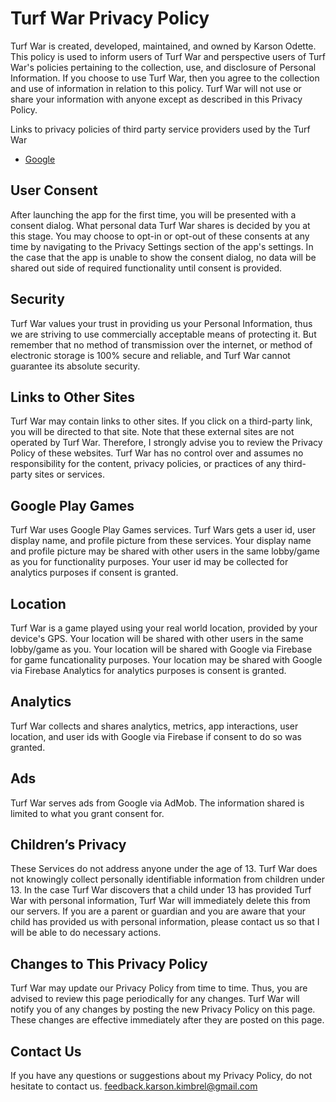 # Turf War Privacy Policy

Turf War is created, developed, maintained, and owned by Karson Odette. This policy is used to inform users of Turf War and perspective users of Turf War's policies pertaining to the collection, use, and disclosure of Personal Information. If you choose to use Turf War, then you agree to the collection and use of information in relation to this policy. Turf War will not use or share your information with anyone except as described in this Privacy Policy.

Links to privacy policies of third party service providers used by the Turf War
* [Google](https://www.google.com/policies/privacy/)

## User Consent
After launching the app for the first time, you will be presented with a consent dialog. What personal data Turf War shares is decided by you at this stage. You may choose to opt-in or opt-out of these consents at any time by navigating to the Privacy Settings section of the app's settings. In the case that the app is unable to show the consent dialog, no data will be shared out side of required functionality until consent is provided. 

## Security
Turf War values your trust in providing us your Personal Information, thus we are striving to use commercially acceptable means of protecting it. But remember that no method of transmission over the internet, or method of electronic storage is 100% secure and reliable, and Turf War cannot guarantee its absolute security.

## Links to Other Sites
Turf War may contain links to other sites. If you click on a third-party link, you will be directed to that site. Note that these external sites are not operated by Turf War. Therefore, I strongly advise you to review the Privacy Policy of these websites. Turf War has no control over and assumes no responsibility for the content, privacy policies, or practices of any third-party sites or services.

## Google Play Games
Turf War uses Google Play Games services. Turf Wars gets a user id, user display name, and profile picture from these services. Your display name and profile picture may be shared with other users in the same lobby/game as you for functionality purposes. Your user id may be collected for analytics purposes if consent is granted. 

## Location
Turf War is a game played using your real world location, provided by your device's GPS. Your location will be shared with other users in the same lobby/game as you. Your location will be shared with Google via Firebase for game funcationality purposes. Your location may be shared with Google via Firebase Analytics for analytics purposes is consent is granted. 

## Analytics
Turf War collects and shares analytics, metrics, app interactions, user location, and user ids with Google via Firebase if consent to do so was granted. 

## Ads
Turf War serves ads from Google via AdMob. The information shared is limited to what you grant consent for. 

## Children’s Privacy
These Services do not address anyone under the age of 13\. Turf War does not knowingly collect personally identifiable information from children under 13\. In the case Turf War discovers that a child under 13 has provided Turf War with personal information, Turf War will immediately delete this from our servers. If you are a parent or guardian and you are aware that your child has provided us with personal information, please contact us so that I will be able to do necessary actions.

## Changes to This Privacy Policy
Turf War may update our Privacy Policy from time to time. Thus, you are advised to review this page periodically for any changes. Turf War will notify you of any changes by posting the new Privacy Policy on this page. These changes are effective immediately after they are posted on this page.

## Contact Us
If you have any questions or suggestions about my Privacy Policy, do not hesitate to contact us.
feedback.karson.kimbrel@gmail.com
